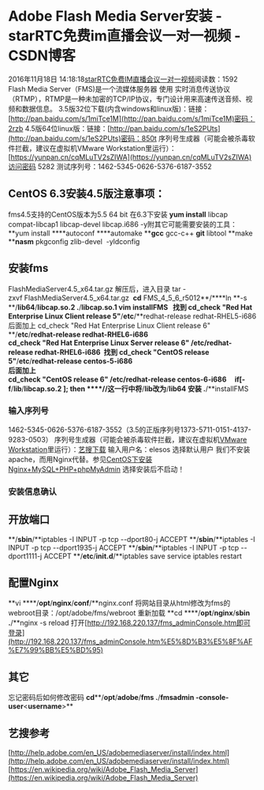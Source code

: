# Adobe Flash Media Server安装 - starRTC免费im直播会议一对一视频 - CSDN博客
2016年11月18日 14:18:18[starRTC免费IM直播会议一对一视频](https://me.csdn.net/elesos)阅读数：1592
Flash Media Server（FMS)是一个流媒体服务器
使用 实时消息传送协议（RTMP），RTMP是一种未加密的TCP/IP协议，专门设计用来高速传送音频、视频和数据信息。
3.5版32位下载(内含windows和linux版)：链接：[http://pan.baidu.com/s/1miTce1M](http://pan.baidu.com/s/1miTce1M)密码：2rzb
4.5版64位linux版：链接：[http://pan.baidu.com/s/1eS2PUts](http://pan.baidu.com/s/1eS2PUts)密码：850t
序列号生成器（可能会被杀毒软件拦截，建议在虚拟机VMware Workstation里运行）：[https://yunpan.cn/cqMLuTV2sZIWA](https://yunpan.cn/cqMLuTV2sZIWA)访问密码 5282
测试序列号：1462-5345-0626-5376-6187-3552
## CentOS 6.3安装4.5版注意事项：
fms4.5支持的CentOS版本为5.5 64 bit
在6.3下安装
**yum install**  libcap compat-libcap1 libcap-devel libcap.i686   -y附其它可能需要安装的工具：**yum install   ****autoconf  ****automake  ****gcc** gcc-c++ **git** libtool **make  ****nasm** pkgconfig zlib-devel  -yldconfig
## 安装fms
FlashMediaServer4.5_x64.tar.gz
解压后，进入目录
tar -zxvf FlashMediaServer4.5_x64.tar.gz 
**cd** FMS_4_5_6_r5012**/****ln **-s  **/**lib64**/**libcap.so.2 .**/**libcap.so.1
**vim** installFMS
 
找到
cd_check "Red Hat Enterprise Linux Client release 5"**/**etc**/**redhat-release redhat-RHEL5-i686
后面加上
cd_check "Red Hat Enterprise Linux Client release 6" **/**etc**/**redhat-release redhat-RHEL6-i686
cd_check "Red Hat Enterprise Linux Server release 6" /etc/redhat-release redhat-RHEL6-i686 
找到
cd_check "CentOS release 5"**/**etc**/**redhat-release centos-5-i686  
后面加上  
cd_check "CentOS release 6" **/**etc**/**redhat-release centos-6-i686
 
 
**if****[**-f**/**lib**/**libcap.so.2 **]**; **then    ****//这一行中**将**/**lib改为**/**lib64
安装
.**/**installFMS
### 输入序列号
1462-5345-0626-5376-6187-3552（3.5的正版序列号1373-5711-0151-4137-9283-0503）
序列号生成器（可能会被杀毒软件拦截，建议在虚拟机[VMware Workstation](http://172.30.24.252/elesos_com/index.php?title=VMware_Workstation&action=edit&redlink=1)里运行）：[艺搜下载](http://dl.vmall.com/c05szulpl4)
输入用户名：elesos
选择默认用户
我们不安装apache，而用Nginx代替。参见[CentOS下安装Nginx+MySQL+PHP+phpMyAdmin](http://172.30.24.252/elesos_com/index.php?title=CentOS%E4%B8%8B%E5%AE%89%E8%A3%85Nginx%2BMySQL%2BPHP%2BphpMyAdmin)
选择安装后不启动！
### 安装信息确认
## 开放端口
**/**sbin**/**iptables -I INPUT -p tcp --dport80-j ACCEPT
**/**sbin**/**iptables -I INPUT -p tcp --dport1935-j ACCEPT
**/**sbin**/**iptables -I INPUT -p tcp --dport1111-j ACCEPT
**/**etc**/**init.d**/**iptables save
service iptables restart
## 配置Nginx
**vi ****/**opt**/**nginx**/**conf**/**nginx.conf
将网站目录从html修改为fms的webroot目录：/opt/adobe/fms/webroot
重新加载
**cd ****/**opt**/**nginx**/**sbin
.**/**nginx -s reload
打开[http://192.168.220.137/fms_adminConsole.htm即可登录](http://192.168.220.137/fms_adminConsole.htm%E5%8D%B3%E5%8F%AF%E7%99%BB%E5%BD%95)
## 其它
忘记密码后如何修改密码
**cd****/**opt**/**adobe**/**fms
.**/**fmsadmin -console-user**<**username**>**
## 艺搜参考
[http://help.adobe.com/en_US/adobemediaserver/install/index.html](http://help.adobe.com/en_US/adobemediaserver/install/index.html)
[https://en.wikipedia.org/wiki/Adobe_Flash_Media_Server](https://en.wikipedia.org/wiki/Adobe_Flash_Media_Server)
